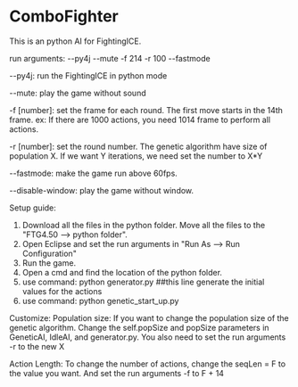 # ComboFighter
This is an python AI for FightingICE.

run arguments:
--py4j --mute -f 214 -r 100 --fastmode

--py4j: run the FightingICE in python mode

--mute: play the game without sound

-f [number]: set the frame for each round. The first move starts in the 14th frame. ex: If there are 1000 actions, you need 1014 frame to perform all actions.

-r [number]: set the round number. The genetic algorithm have size of population X. If we want Y iterations, we need set the number to X*Y

--fastmode: make the game run above 60fps.

--disable-window: play the game without window.


Setup guide:
1. Download all the files in the python folder. Move all the files to the "FTG4.50 --> python folder".
2. Open Eclipse and set the run arguments in "Run As --> Run Configuration"
3. Run the game.
4. Open a cmd and find the location of the python folder.
5. use command: python generator.py    ##this line generate the initial values for the actions
6. use command: python genetic_start_up.py

Customize:
Population size: If you want to change the population size of the genetic algorithm. Change the self.popSize and popSize parameters in GeneticAI, IdleAI, and generator.py. You also need to set the run arguments -r to the new X

Action Length: To change the number of actions, change the seqLen = F to the value you want. And set the run arguments -f to F + 14
